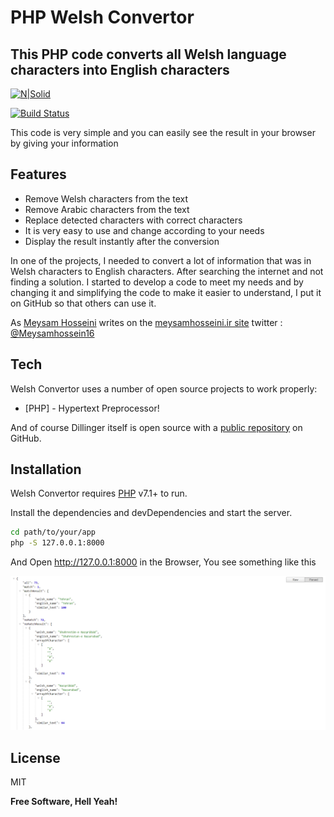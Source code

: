 # PHP Welsh Convertor
## This PHP code converts all Welsh language characters into English characters

[![N|Solid](https://www.php.net//images/logos/php-power-micro.png)](https://www.php.net/)

[![Build Status](https://travis-ci.org/joemccann/dillinger.svg?branch=master)](https://github.com/meysamhosseini1995)

This code is very simple and you can easily see the result in your browser by giving your information



## Features

- Remove Welsh characters from the text
- Remove Arabic characters from the text
- Replace detected characters with correct characters
- It is very easy to use and change according to your needs
- Display the result instantly after the conversion

In one of the projects, I needed to convert a lot of information that was in Welsh characters to English characters. After searching the internet and not finding a solution. I started to develop a code to meet my needs and by changing it and simplifying the code to make it easier to understand, I put it on GitHub so that others can use it.

As [Meysam Hosseini] writes on the [meysamhosseini.ir site][df1]
twitter : [@Meysamhossein16]


## Tech

Welsh Convertor uses a number of open source projects to work properly:

- [PHP] - Hypertext Preprocessor!

And of course Dillinger itself is open source with a [public repository][dill]
 on GitHub.

## Installation

Welsh Convertor requires [PHP](https://www.php.net/) v7.1+ to run.

Install the dependencies and devDependencies and start the server.

```sh
cd path/to/your/app
php -S 127.0.0.1:8000
```
And Open http://127.0.0.1:8000 in the Browser, You see something like this

![alt text](https://github.com/meysamhosseini1995/convert-welsh-to-english/blob/main/result.png)


## License

MIT

**Free Software, Hell Yeah!**

[//]: # (These are reference links used in the body of this note and get stripped out when the markdown processor does its job. There is no need to format nicely because it shouldn't be seen. Thanks SO - http://stackoverflow.com/questions/4823468/store-comments-in-markdown-syntax)

   [dill]: <https://github.com/meysamhosseini1995>
   [git-repo-url]: <https://github.com/meysamhosseini1995/convert-welsh-to-english>
   [Meysam Hosseini]: <https://meysamhosseini.ir>
   [df1]: <https://meysamhosseini.ir/blog>
   [@Meysamhossein16]: <https://twitter.com/Meysamhossein16>

